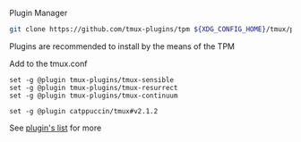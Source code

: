 Plugin Manager
```sh
git clone https://github.com/tmux-plugins/tpm ${XDG_CONFIG_HOME}/tmux/plugins/tpm
```
Plugins are recommended to install by the means of the TPM

Add to the tmux.conf
```
set -g @plugin tmux-plugins/tmux-sensible
set -g @plugin tmux-plugins/tmux-resurrect
set -g @plugin tmux-plugins/tmux-continuum

set -g @plugin catppuccin/tmux#v2.1.2
```

See [plugin's list](https://github.com/tmux-plugins/tmux-sensible) for more
